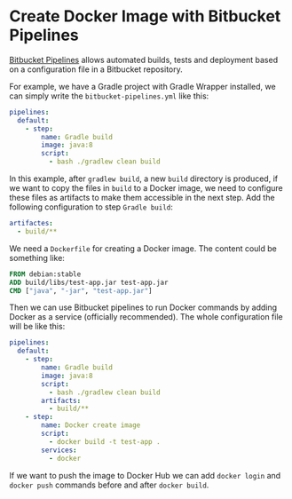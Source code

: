 # Create Docker Image with Bitbucket Pipelines

[Bitbucket Pipelines](https://confluence.atlassian.com/bitbucket/get-started-with-bitbucket-pipelines-792298921.html) allows automated builds, tests and deployment based on a configuration file in a Bitbucket repository.

For example, we have a Gradle project with Gradle Wrapper installed, we can simply write the `bitbucket-pipelines.yml` like this:

```yaml
pipelines:
  default:
    - step:
        name: Gradle build
        image: java:8
        script:
          - bash ./gradlew clean build
```

In this example, after `gradlew build`, a new `build` directory is produced, if we want to copy the files in `build` to a Docker image, we need to configure these files as artifacts to make them accessible in the next step. Add the following configuration to step `Gradle build`:


```yaml
artifactes:
  - build/**
```

We need a `Dockerfile` for creating a Docker image. The content could be something like:

```Dockerfile
FROM debian:stable
ADD build/libs/test-app.jar test-app.jar
CMD ["java", "-jar", "test-app.jar"]
```

Then we can use Bitbucket pipelines to run Docker commands by adding Docker as a service (officially recommended). The whole configuration file will be like this:

```yaml
pipelines:
  default:
    - step:
        name: Gradle build
        image: java:8
        script:
          - bash ./gradlew clean build
        artifacts:
          - build/**
    - step:
        name: Docker create image
        script:
          - docker build -t test-app .
        services:
          - docker
```

If we want to push the image to Docker Hub we can add `docker login` and `docker push` commands before and after `docker build`.
